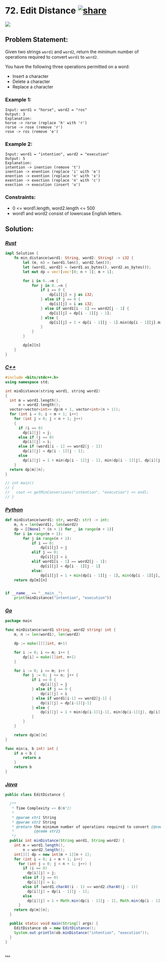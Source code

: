 # 72. Edit Distance [![share]](https://leetcode.com/problems/edit-distance/)

![][hard]

## Problem Statement:

Given two strings `word1` and `word2`, return the minimum number of operations required to convert `word1` to `word2`.

You have the following three operations permitted on a word:

- Insert a character
- Delete a character
- Replace a character

### Example 1:

```
Input: word1 = "horse", word2 = "ros"
Output: 3
Explanation:
horse -> rorse (replace 'h' with 'r')
rorse -> rose (remove 'r')
rose -> ros (remove 'e')
```

### Example 2:

```
Input: word1 = "intention", word2 = "execution"
Output: 5
Explanation:
intention -> inention (remove 't')
inention -> enention (replace 'i' with 'e')
enention -> exention (replace 'n' with 'x')
exention -> exection (replace 'n' with 'c')
exection -> execution (insert 'u')
```

### Constraints:

- 0 <= word1.length, word2.length <= 500
- word1 and word2 consist of lowercase English letters.

## Solution:

### [_Rust_](edit_distance.rs)

```rs [Rust]
impl Solution {
    fn min_distance(word1: String, word2: String) -> i32 {
        let (m, n) = (word1.len(), word2.len());
        let (word1, word2) = (word1.as_bytes(), word2.as_bytes());
        let mut dp = vec![vec![0; n + 1]; m + 1];

        for i in 0..=m {
            for j in 0..=n {
                if i == 0 {
                    dp[i][j] = j as i32;
                } else if j == 0 {
                    dp[i][j] = i as i32;
                } else if word1[i - 1] == word2[j - 1] {
                    dp[i][j] = dp[i - 1][j - 1];
                } else {
                    dp[i][j] = 1 + dp[i - 1][j - 1].min(dp[i - 1][j].min(dp[i][j - 1]));
                }
            }
        }

        dp[m][n]
    }
}

```

### [_C++_](EditDistance.cpp)

```cpp [C++]
#include <bits/stdc++.h>
using namespace std;

int minDistance(string word1, string word2)
{
  int m = word1.length(),
      n = word2.length();
  vector<vector<int>> dp(m + 1, vector<int>(n + 1));
  for (int i = 0; i < m + 1; i++)
    for (int j = 0; j < n + 1; j++)
    {
      if (i == 0)
        dp[i][j] = j;
      else if (j == 0)
        dp[i][j] = i;
      else if (word1[i - 1] == word2[j - 1])
        dp[i][j] = dp[i - 1][j - 1];
      else
        dp[i][j] = 1 + min(dp[i - 1][j - 1], min(dp[i - 1][j], dp[i][j - 1]));
    }
  return dp[m][n];
}

// int main()
// {
//   cout << getMinConversions("intention", "execution") << endl;
// }
```

### [_Python_](edit_distance.py)

```py [Python]
def minDistance(word1: str, word2: str) -> int:
    m, n = len(word1), len(word2)
    dp = [[None] * (n + 1) for _ in range(m + 1)]
    for i in range(m + 1):
        for j in range(n + 1):
            if i == 0:
                dp[i][j] = j
            elif j == 0:
                dp[i][j] = i
            elif word1[i - 1] == word2[j - 1]:
                dp[i][j] = dp[i - 1][j - 1]
            else:
                dp[i][j] = 1 + min(dp[i - 1][j - 1], min(dp[i - 1][j], dp[i][j - 1]))
    return dp[m][n]


if __name__ == "__main__":
    print(minDistance("intention", "execution"))

```

### [_Go_](edit_distance.go)

```go [Go]
package main

func minDistance(word1 string, word2 string) int {
	m, n := len(word1), len(word2)

	dp := make([][]int, m+1)

	for i := 0; i <= m; i++ {
		dp[i] = make([]int, n+1)
	}

	for i := 0; i <= m; i++ {
		for j := 0; j <= n; j++ {
			if i == 0 {
				dp[i][j] = j
			} else if j == 0 {
				dp[i][j] = i
			} else if word1[i-1] == word2[j-1] {
				dp[i][j] = dp[i-1][j-1]
			} else {
				dp[i][j] = 1 + min(dp[i-1][j-1], min(dp[i-1][j], dp[i][j-1]))
			}
		}
	}

	return dp[m][n]
}

func min(a, b int) int {
	if a < b {
		return a
	}
	return b
}

```

### [_Java_](EditDistance.java)

```java [Java]
public class EditDistance {

  /**
   * Time Complexity => O(n^2)
   *
   * @param str1 String
   * @param str2 String
   * @return the minimum number of operations required to convert {@code str1} to
   *         {@code str2}
   */
  public int minDistance(String word1, String word2) {
    int m = word1.length(),
        n = word2.length();
    int[][] dp = new int[m + 1][n + 1];
    for (int i = 0; i < m + 1; i++)
      for (int j = 0; j < n + 1; j++) {
        if (i == 0)
          dp[i][j] = j;
        else if (j == 0)
          dp[i][j] = i;
        else if (word1.charAt(i - 1) == word2.charAt(j - 1))
          dp[i][j] = dp[i - 1][j - 1];
        else
          dp[i][j] = 1 + Math.min(dp[i - 1][j - 1], Math.min(dp[i - 1][j], dp[i][j - 1]));
      }
    return dp[m][n];
  }

  public static void main(String[] args) {
    EditDistance ob = new EditDistance();
    System.out.println(ob.minDistance("intention", "execution"));
  }
}
```

### [_..._]()

```

```

<!----------------------------------{ link }--------------------------------->

[share]: https://img.icons8.com/external-anggara-blue-anggara-putra/20/000000/external-share-user-interface-basic-anggara-blue-anggara-putra-2.png
[easy]: https://img.shields.io/badge/Difficulty-Easy-bright.svg
[medium]: https://img.shields.io/badge/Difficulty-Medium-yellow.svg
[hard]: https://img.shields.io/badge/Difficulty-Hard-red.svg
